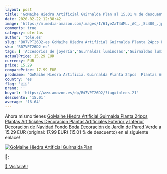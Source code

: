 ```yaml
---
layout: post
title: 'GoMaihe Hiedra Artificial Guirnalda Plan al 15.01 % de descuento'
date: 2020-02-22 12:38:42
image: 'https://m.media-amazon.com/images/I/61yeZaT4dML._AC_._SL400_.jpg'
comments: true
category: ofertas
author: 'tole.es'
slug: 'B07VPT26D2-es GoMaihe Hiedra Artificial Guirnalda Planta 24pcs Plantas...'
sku: 'B07VPT26D2-es'
tags: [ 'Accesorios de joyería','Guirnaldas luminosas','Guirnaldas luminosas de interior','Iluminación','Joyería','Limpieza y cuidado de joyas','navidad', ]
actualPrice: 15.29 EUR
currency: EUR
price: 15.29
comparePrice: 17.99 EUR
prodname: 'GoMaihe Hiedra Artificial Guirnalda Planta 24pcs  Plantas Artificiales Decoracion  Plantas Artificiales Exterior y Interior  Decoración de Navidad Fondo Boda Decoración de Jardín de Pared  Verde'
country: 'es'
flag: '🇪🇸'
brand: ''
buyurl: 'https://www.amazon.es/dp/B07VPT26D2/?tag=tolees-21'
descuento: '15.01'
average: '16.64'
---
```


Ahora mismo tienes [GoMaihe Hiedra Artificial Guirnalda Planta 24pcs  Plantas Artificiales Decoracion  Plantas Artificiales Exterior y Interior  Decoración de Navidad Fondo Boda Decoración de Jardín de Pared  Verde](https://www.amazon.es/dp/B07VPT26D2/?tag=tolees-21) a 15.29 EUR (original: 17.99 EUR) (15.01 %  de descuento) en el siguiente enlace!

[![GoMaihe Hiedra Artificial Guirnalda Plan](https://m.media-amazon.com/images/I/61yeZaT4dML._AC_._SL400_.jpg)](https://www.amazon.es/dp/B07VPT26D2/?tag=tolees-21)

🔎:


[🛒 Visítala!!!](https://www.amazon.es/dp/B07VPT26D2/?tag=tolees-21)

